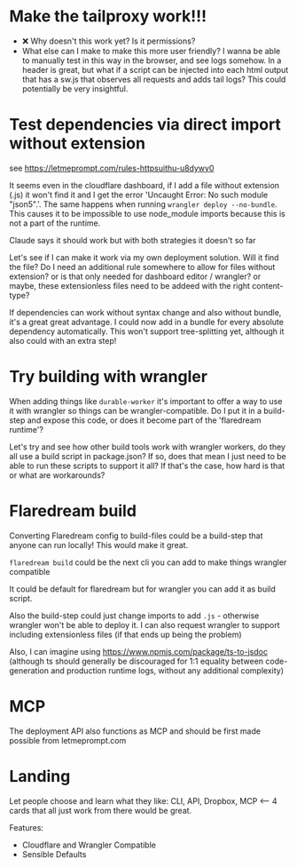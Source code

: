 # Make the tailproxy work!!!

- ❌ Why doesn't this work yet? Is it permissions?
- What else can I make to make this more user friendly? I wanna be able to manually test in this way in the browser, and see logs somehow. In a header is great, but what if a script can be injected into each html output that has a sw.js that observes all requests and adds tail logs? This could potentially be very insightful.

# Test dependencies via direct import without extension

see https://letmeprompt.com/rules-httpsuithu-u8dywy0

It seems even in the cloudflare dashboard, if I add a file without extension (.js) it won't find it and I get the error 'Uncaught Error: No such module "json5".'. The same happens when running `wrangler deploy --no-bundle`. This causes it to be impossible to use node_module imports because this is not a part of the runtime.

Claude says it should work but with both strategies it doesn't so far

Let's see if I can make it work via my own deployment solution. Will it find the file? Do I need an additional rule somewhere to allow for files without extension? or is that only needed for dashboard editor / wrangler? or maybe, these extensionless files need to be addeed with the right content-type?

If dependencies can work without syntax change and also without bundle, it's a great great advantage. I could now add in a bundle for every absolute dependency automatically. This won't support tree-splitting yet, although it also could with an extra step!

# Try building with wrangler

When adding things like `durable-worker` it's important to offer a way to use it with wrangler so things can be wrangler-compatible. Do I put it in a build-step and expose this code, or does it become part of the 'flaredream runtime'?

Let's try and see how other build tools work with wrangler workers, do they all use a build script in package.json? If so, does that mean I just need to be able to run these scripts to support it all? If that's the case, how hard is that or what are workarounds?

# Flaredream build

Converting Flaredream config to build-files could be a build-step that anyone can run locally! This would make it great.

`flaredream build` could be the next cli you can add to make things wrangler compatible

It could be default for flaredream but for wrangler you can add it as build script.

Also the build-step could just change imports to add `.js` - otherwise wrangler won't be able to deploy it. I can also request wrangler to support including extensionless files (if that ends up being the problem)

Also, I can imagine using https://www.npmjs.com/package/ts-to-jsdoc (although ts should generally be discouraged for 1:1 equality between code-generation and production runtime logs, without any additional complexity)

# MCP

The deployment API also functions as MCP and should be first made possible from letmeprompt.com

# Landing

Let people choose and learn what they like: CLI, API, Dropbox, MCP <-- 4 cards that all just work from there would be great.

Features:

- Cloudflare and Wrangler Compatible
- Sensible Defaults
